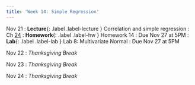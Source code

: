 ```yaml
---
title: 'Week 14: Simple Regression'
---
```


Nov 21
: **Lecture**{: .label .label-lecture } Correlation and simple regression
    : Ch [24](http://prob140.org/textbook/content/Chapter_24/00_Simple_Linear_Regression.html)
: **Homework**{: .label .label-hw } Homework 14
    : Due Nov 27 at 5PM
: **Lab**{: .label .label-lab } Lab 8: Multivariate Normal
    : Due Nov 27 at 5PM

Nov 22
: *Thanksgiving Break*

Nov 23
: *Thanksgiving Break*

Nov 24
: *Thanksgiving Break*